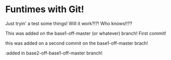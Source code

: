 # Funtimes with Git!

Just tryin' a test some things! Will it work?!?! Who knows!!??

This was added on the base1-off-master (or whatever) branch! First commit!

this was added on a second commit on the base1-off-master brach!

:added in base2-off-base1-off-master branch!
